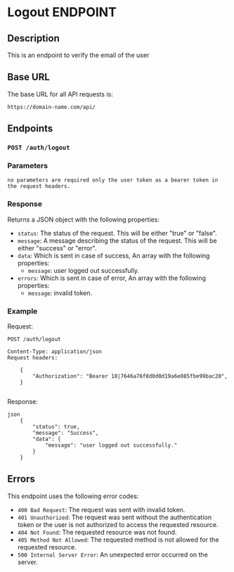# Logout ENDPOINT

## Description

This is an endpoint to verify the email of the user

## Base URL

The base URL for all API requests is:

`https://domain-name.com/api/`

## Endpoints

### `POST /auth/logout`

### Parameters
    no parameters are required only the user token as a bearer token in the request headers.
### Response

Returns a JSON object with the following properties:

- `status`: The status of the request. This will be either "true" or "false".
- `message`: A message describing the status of the request. This will be either "success" or "error".
- `data`: Which is sent in case of success, An array with the following properties:
    - `message`: user logged out successfully.
- `errors`: Which is sent in case of error, An array with the following properties: 
    - `message`: invalid token.
   
### Example

Request:

```
POST /auth/logout

Content-Type: application/json
Request headers:

    {
        "Authorization": "Bearer 18|7646a76f0d0d0d19a6e085fbe99bac20",
    }
    
```

Response:

    json
        {
            "status": true,
            "message": "Success",
            "data": {
                "message": "user logged out successfully."
            }
        }
        

## Errors

This endpoint uses the following error codes:

- `400 Bad Request`: The  request was sent with invalid token.
- `401 Unauthorized`: The request was sent without the authentication token or the user is not authorized to access the requested resource.
- `404 Not Found`: The requested resource was not found.
- `405 Method Not Allowed`: The requested method is not allowed for the requested resource.
- `500 Internal Server Error`: An unexpected error occurred on the server.

